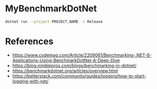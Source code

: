 # MyBenchmarkDotNet

```bash
dotnet run --project PROJECT_NAME -c Release
```

# References
- https://www.codemag.com/Article/2209061/Benchmarking-.NET-6-Applications-Using-BenchmarkDotNet-A-Deep-Dive
- https://blog.nimblepros.com/blogs/benchmarking-in-dotnet/
- https://benchmarkdotnet.org/articles/overview.html
- https://betterstack.com/community/guides/logging/how-to-start-logging-with-net/